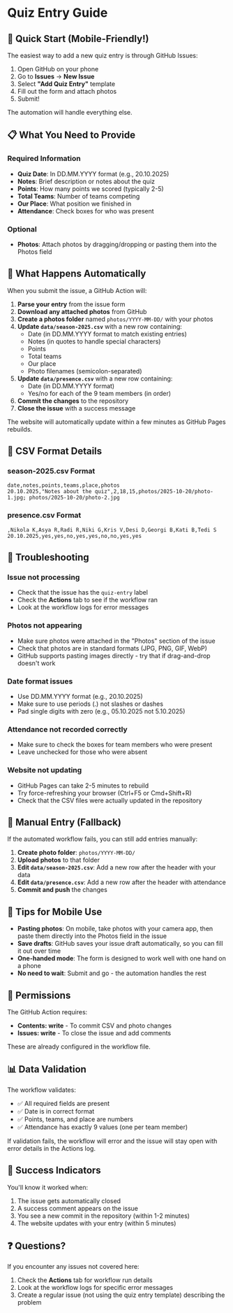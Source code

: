 # Quiz Entry Guide

## 🎯 Quick Start (Mobile-Friendly!)

The easiest way to add a new quiz entry is through GitHub Issues:

1. Open GitHub on your phone
2. Go to **Issues** → **New Issue**
3. Select **"Add Quiz Entry"** template
4. Fill out the form and attach photos
5. Submit!

The automation will handle everything else.

## 📋 What You Need to Provide

### Required Information
- **Quiz Date**: In DD.MM.YYYY format (e.g., 20.10.2025)
- **Notes**: Brief description or notes about the quiz
- **Points**: How many points we scored (typically 2-5)
- **Total Teams**: Number of teams competing
- **Our Place**: What position we finished in
- **Attendance**: Check boxes for who was present

### Optional
- **Photos**: Attach photos by dragging/dropping or pasting them into the Photos field

## 🔄 What Happens Automatically

When you submit the issue, a GitHub Action will:

1. **Parse your entry** from the issue form
2. **Download any attached photos** from GitHub
3. **Create a photos folder** named `photos/YYYY-MM-DD/` with your photos
4. **Update `data/season-2025.csv`** with a new row containing:
   - Date (in DD.MM.YYYY format to match existing entries)
   - Notes (in quotes to handle special characters)
   - Points
   - Total teams
   - Our place
   - Photo filenames (semicolon-separated)
5. **Update `data/presence.csv`** with a new row containing:
   - Date (in DD.MM.YYYY format)
   - Yes/no for each of the 9 team members (in order)
6. **Commit the changes** to the repository
7. **Close the issue** with a success message

The website will automatically update within a few minutes as GitHub Pages rebuilds.

## 📝 CSV Format Details

### season-2025.csv Format
```
date,notes,points,teams,place,photos
20.10.2025,"Notes about the quiz",2,18,15,photos/2025-10-20/photo-1.jpg; photos/2025-10-20/photo-2.jpg
```

### presence.csv Format
```
,Nikola K,Asya R,Radi R,Niki G,Kris V,Desi D,Georgi B,Kati B,Tedi S
20.10.2025,yes,yes,no,yes,yes,no,no,yes,yes
```

## 🐛 Troubleshooting

### Issue not processing
- Check that the issue has the `quiz-entry` label
- Check the **Actions** tab to see if the workflow ran
- Look at the workflow logs for error messages

### Photos not appearing
- Make sure photos were attached in the "Photos" section of the issue
- Check that photos are in standard formats (JPG, PNG, GIF, WebP)
- GitHub supports pasting images directly - try that if drag-and-drop doesn't work

### Date format issues
- Use DD.MM.YYYY format (e.g., 20.10.2025)
- Make sure to use periods (.) not slashes or dashes
- Pad single digits with zero (e.g., 05.10.2025 not 5.10.2025)

### Attendance not recorded correctly
- Make sure to check the boxes for team members who were present
- Leave unchecked for those who were absent

### Website not updating
- GitHub Pages can take 2-5 minutes to rebuild
- Try force-refreshing your browser (Ctrl+F5 or Cmd+Shift+R)
- Check that the CSV files were actually updated in the repository

## 🔧 Manual Entry (Fallback)

If the automated workflow fails, you can still add entries manually:

1. **Create photo folder**: `photos/YYYY-MM-DD/`
2. **Upload photos** to that folder
3. **Edit `data/season-2025.csv`**: Add a new row after the header with your data
4. **Edit `data/presence.csv`**: Add a new row after the header with attendance
5. **Commit and push** the changes

## 📱 Tips for Mobile Use

- **Pasting photos**: On mobile, take photos with your camera app, then paste them directly into the Photos field in the issue
- **Save drafts**: GitHub saves your issue draft automatically, so you can fill it out over time
- **One-handed mode**: The form is designed to work well with one hand on a phone
- **No need to wait**: Submit and go - the automation handles the rest

## 🔐 Permissions

The GitHub Action requires:
- **Contents: write** - To commit CSV and photo changes
- **Issues: write** - To close the issue and add comments

These are already configured in the workflow file.

## 📊 Data Validation

The workflow validates:
- ✅ All required fields are present
- ✅ Date is in correct format
- ✅ Points, teams, and place are numbers
- ✅ Attendance has exactly 9 values (one per team member)

If validation fails, the workflow will error and the issue will stay open with error details in the Actions log.

## 🎉 Success Indicators

You'll know it worked when:
1. The issue gets automatically closed
2. A success comment appears on the issue
3. You see a new commit in the repository (within 1-2 minutes)
4. The website updates with your entry (within 5 minutes)

## ❓ Questions?

If you encounter any issues not covered here:
1. Check the **Actions** tab for workflow run details
2. Look at the workflow logs for specific error messages
3. Create a regular issue (not using the quiz entry template) describing the problem

